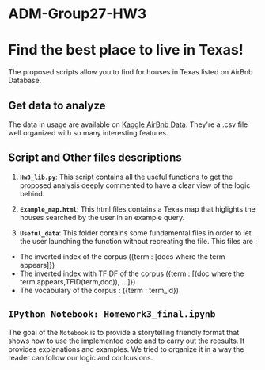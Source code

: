 # ADM-Group27-HW3
# Find the best place to live in Texas!

The proposed scripts allow you to find for houses in Texas listed on AirBnb Database.

## Get data to analyze

The data in usage are available on [Kaggle AirBnb Data](https://www.kaggle.com/PromptCloudHQ/airbnb-property-data-from-texas). 
They're a .csv file well organized with so many interesting features. 

## Script and Other files descriptions

1. __`Hw3_lib.py`__: 
	This script contains all the useful functions to get the proposed analysis deeply commented to have a clear view of the logic behind.

2. __`Example_map.html`__: 
	This html files contains a Texas map that higlights the houses searched by the user in an example query.
3. __`Useful_data`__: 
	This folder contains some fundamental files in order to let the user launching the function without recreating the file.
  This files are :
  - The inverted index of the corpus ({term : [docs where the term appears]})
  - The inverted index with TFIDF of the corpus ({term : [(doc where the term appears,TFID(term,doc)), ...]})
  - The vocabulary of the corpus : ({term : term_id})
  
## `IPython Notebook: Homework3_final.ipynb`
The goal of the `Notebook` is to provide a storytelling friendly format that shows how to use the implemented code and to carry out the reesults. It provides explanations and examples.
We tried to organize it in a way the reader can follow our logic and conlcusions.
